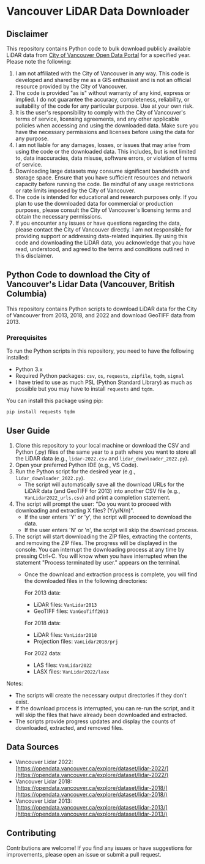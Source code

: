 # Vancouver LiDAR Data Downloader

## Disclaimer
This repository contains Python code to bulk download publicly available LiDAR data from [City of Vancouver Open Data Portal](https://opendata.vancouver.ca/pages/home/) for a specified year. 
Please note the following:
1. I am not affiliated with the City of Vancouver in any way. This code is developed and shared by me as a GIS enthusiast and is not an official resource provided by the City of Vancouver.
2. The code is provided "as is" without warranty of any kind, express or implied. I do not guarantee the accuracy, completeness, reliability, or suitability of the code for any particular purpose. Use at your own risk.
3. It is the user's responsibility to comply with the City of Vancouver's terms of service, licensing agreements, and any other applicable policies when accessing and using the downloaded data. Make sure you have the necessary permissions and licenses before using the data for any purpose.
4. I am not liable for any damages, losses, or issues that may arise from using the code or the downloaded data. This includes, but is not limited to, data inaccuracies, data misuse, software errors, or violation of terms of service.
5. Downloading large datasets may consume significant bandwidth and storage space. Ensure that you have sufficient resources and network capacity before running the code. Be mindful of any usage restrictions or rate limits imposed by the City of Vancouver.
6. The code is intended for educational and research purposes only. If you plan to use the downloaded data for commercial or production purposes, please consult the City of Vancouver's licensing terms and obtain the necessary permissions.
7. If you encounter any issues or have questions regarding the data, please contact the City of Vancouver directly. I am not responsible for providing support or addressing data-related inquiries.
By using this code and downloading the LiDAR data, you acknowledge that you have read, understood, and agreed to the terms and conditions outlined in this disclaimer.

## Python Code to download the City of Vancouver's Lidar Data (Vancouver, British Columbia)
This repository contains Python scripts to download LiDAR data for the City of Vancouver from 2013, 2018, and 2022 and download GeoTIFF data from 2013.


### Prerequisites
To run the Python scripts in this repository, you need to have the following installed:
- Python 3.x
- Required Python packages: `csv`, `os`, `requests`, `zipfile`, `tqdm`, `signal`
- I have tried to use as much PSL (Python Standard Library) as much as possible but you may have to install `requests` and `tqdm`.

You can install this package using pip:
```
pip install requests tqdm
```

## User Guide
1. Clone this repository to your local machine or download the CSV and Python (.py) files of the same year to a path where you want to store all the LiDAR data (e.g., `lidar-2022.csv` and `lidar_downloader_2022.py`). 
2. Open your preferred Python IDE (e.g., VS Code).
3. Run the Python script for the desired year (e.g., `lidar_downloader_2022.py`).
   - The script will automatically save all the download URLs for the LiDAR data (and GeoTIFF for 2013) into another CSV file (e.g., `VanLidar2022_urls.csv`) and print a completion statement.
4. The script will prompt the user: "Do you want to proceed with downloading and extracting X files? (Y/y/N/n)". 
   - If the user enters 'Y' or 'y', the script will proceed to download the data.
   - If the user enters 'N' or 'n', the script will skip the download process.
5. The script will start downloading the ZIP files, extracting the contents, and removing the ZIP files. The progress will be displayed in the console. You can interrupt the downloading process at any time by pressing Ctrl+C.
   You will know when you have interrupted when the statement "Process terminated by user." appears on the terminal.
   - Once the download and extraction process is complete, you will find the downloaded files in the following directories:

     For 2013 data:
     - LiDAR files: `VanLidar2013`
     - GeoTIFF files: `VanGeoTiff2013`

     For 2018 data:
     - LiDAR files: `VanLidar2018`
     - Projection files: `VanLidar2018/prj`

     For 2022 data:
     - LAS files: `VanLidar2022`
     - LASX files: `VanLidar2022/lasx`

Notes:
- The scripts will create the necessary output directories if they don't exist.
- If the download process is interrupted, you can re-run the script, and it will skip the files that have already been downloaded and extracted.
- The scripts provide progress updates and display the counts of downloaded, extracted, and removed files.

## Data Sources
- Vancouver Lidar 2022: [https://opendata.vancouver.ca/explore/dataset/lidar-2022/](https://opendata.vancouver.ca/explore/dataset/lidar-2022/)
- Vancouver Lidar 2018: [https://opendata.vancouver.ca/explore/dataset/lidar-2018/](https://opendata.vancouver.ca/explore/dataset/lidar-2018/)
- Vancouver Lidar 2013: [https://opendata.vancouver.ca/explore/dataset/lidar-2013/](https://opendata.vancouver.ca/explore/dataset/lidar-2013/)

## Contributing
Contributions are welcome! If you find any issues or have suggestions for improvements, please open an issue or submit a pull request.

